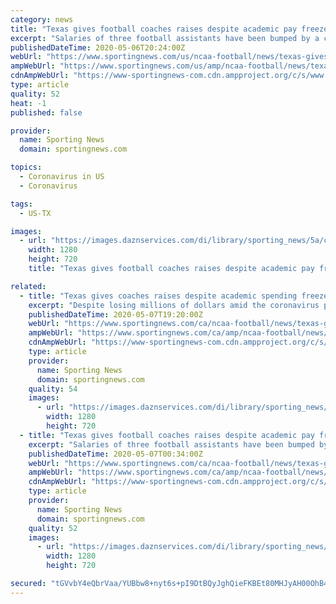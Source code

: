 ```yaml
---
category: news
title: "Texas gives football coaches raises despite academic pay freeze, financial uncertainty"
excerpt: "Salaries of three football assistants have been bumped by a combined $268,000, which school officials say was negotiated prior to the coronavirus outbreak."
publishedDateTime: 2020-05-06T20:24:00Z
webUrl: "https://www.sportingnews.com/us/ncaa-football/news/texas-gives-coaches-raises-academic-pay-freeze/1c05fjwfl08oc17cwg4b258v32"
ampWebUrl: "https://www.sportingnews.com/us/amp/ncaa-football/news/texas-gives-coaches-raises-academic-pay-freeze/1c05fjwfl08oc17cwg4b258v32"
cdnAmpWebUrl: "https://www-sportingnews-com.cdn.ampproject.org/c/s/www.sportingnews.com/us/amp/ncaa-football/news/texas-gives-coaches-raises-academic-pay-freeze/1c05fjwfl08oc17cwg4b258v32"
type: article
quality: 52
heat: -1
published: false

provider:
  name: Sporting News
  domain: sportingnews.com

topics:
  - Coronavirus in US
  - Coronavirus

tags:
  - US-TX

images:
  - url: "https://images.daznservices.com/di/library/sporting_news/5a/c/tom-herman-081818-getty-ftrjpg_1geeocp6d5ugj1j7ddes5voap3.jpg?t=-57471316&quality=100&w=1280&h=720"
    width: 1280
    height: 720
    title: "Texas gives football coaches raises despite academic pay freeze, financial uncertainty"

related:
  - title: "Texas gives coaches raises despite academic spending freeze, financial uncertainty"
    excerpt: "Despite losing millions of dollars amid the coronavirus pandemic, the University of Texas plans to give three football assistant football coaches raises, pending regents approval. The school said on April 14 it would freeze merit raises for all faculty and staff in an effort to stave off layoffs and other academic budget cuts."
    publishedDateTime: 2020-05-07T19:20:00Z
    webUrl: "https://www.sportingnews.com/ca/ncaa-football/news/texas-gives-coaches-raises-despite-academic-spending-freeze-financial-uncertainty/oeegeavzv9mh1o6qn7ijsckiw"
    ampWebUrl: "https://www.sportingnews.com/ca/amp/ncaa-football/news/texas-gives-coaches-raises-academic-pay-freeze/oeegeavzv9mh1o6qn7ijsckiw"
    cdnAmpWebUrl: "https://www-sportingnews-com.cdn.ampproject.org/c/s/www.sportingnews.com/ca/amp/ncaa-football/news/texas-gives-coaches-raises-academic-pay-freeze/oeegeavzv9mh1o6qn7ijsckiw"
    type: article
    provider:
      name: Sporting News
      domain: sportingnews.com
    quality: 54
    images:
      - url: "https://images.daznservices.com/di/library/sporting_news/5a/c/tom-herman-081818-getty-ftrjpg_1geeocp6d5ugj1j7ddes5voap3.jpg?t=-57471316&quality=100&w=1280&h=720"
        width: 1280
        height: 720
  - title: "Texas gives football coaches raises despite academic pay freeze, financial uncertainty"
    excerpt: "Salaries of three football assistants have been bumped by a combined $268,000, which school officials say was negotiated prior to the coronavirus outbreak."
    publishedDateTime: 2020-05-07T00:34:00Z
    webUrl: "https://www.sportingnews.com/ca/ncaa-football/news/texas-gives-coaches-raises-academic-pay-freeze/oeegeavzv9mh1o6qn7ijsckiw"
    ampWebUrl: "https://www.sportingnews.com/ca/amp/ncaa-football/news/texas-gives-coaches-raises-academic-pay-freeze/oeegeavzv9mh1o6qn7ijsckiw"
    cdnAmpWebUrl: "https://www-sportingnews-com.cdn.ampproject.org/c/s/www.sportingnews.com/ca/amp/ncaa-football/news/texas-gives-coaches-raises-academic-pay-freeze/oeegeavzv9mh1o6qn7ijsckiw"
    type: article
    provider:
      name: Sporting News
      domain: sportingnews.com
    quality: 52
    images:
      - url: "https://images.daznservices.com/di/library/sporting_news/5a/c/tom-herman-081818-getty-ftrjpg_1geeocp6d5ugj1j7ddes5voap3.jpg?t=-57471316&quality=100&w=1280&h=720"
        width: 1280
        height: 720

secured: "tGVvbY4eQbrVaa/YUBbw8+nyt6s+pI9DtBQyJghQieFKBEt80MHJyAH00OhB43e0xDmFwtOKXb0b1g/p8c4nr3fVzOjYWwdBpphvnNy45X1QOqKaRwbSAl32l0ci6uV73HUcEhv8ENSOVYufoqrZRxgEuPD0of247uCazlFGdOf/kBwH65dHoYG4oCBD13Ww36X7QoLt7Mz7uy49hs/8HBSmsJ/xIxs1ffuMmUyKy1865fQnEocuyzSilB0KBhi8ZPH9T/imM8sqlwGmBmYSC+N0vZGGuasqeCAYL4Qcb0+h6kIHxoPHA8fPRuKo2D27Uac+UacgTRX9Hm+UdzQbIkajot46iUzBJGYP3d0qmCIu3y+BGBd/40oDhie0c+sRYSH+K3lSsMELmrRzhk5wzv2e5Jxmqp2qjr0yBjk255JXnSO6+hul4r6FmKUtX/CkXvNs1a7B+Wdflis8LLLD29Zy4se1j3RpsieZ4JNn9Yw=;EWQ/wPzBE63yCJyXBPrKnw=="
---
```



